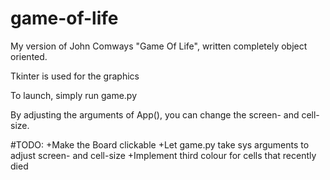 # game-of-life
My version of John Comways "Game Of Life", written completely object oriented.

Tkinter is used for the graphics

To launch, simply run game.py

By adjusting the arguments of App(), you can change the screen- and cell-size.

#TODO: +Make the Board clickable
       +Let game.py take sys arguments to adjust screen- and cell-size
       +Implement third colour for cells that recently died
